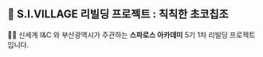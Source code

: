 ## 🛒 S.I.VILLAGE 리빌딩 프로젝트 : 칙칙한 초코칩조
  🙋‍♀️ 신세계 I&C 와 부산광역시가 주관하는 **스파로스 아카데미** 5기 1차 리빌딩 프로젝트입니다. 
